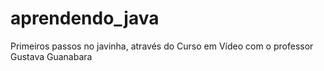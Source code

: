 # aprendendo_java

Primeiros passos no javinha, através do Curso em Vídeo com o professor Gustava Guanabara
